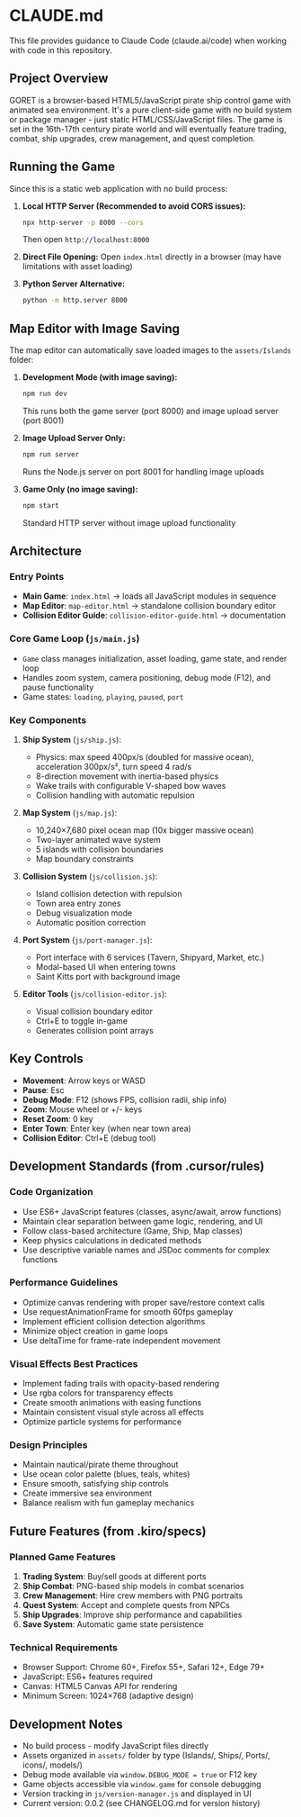 # CLAUDE.md

This file provides guidance to Claude Code (claude.ai/code) when working with code in this repository.

## Project Overview

GORET is a browser-based HTML5/JavaScript pirate ship control game with animated sea environment. It's a pure client-side game with no build system or package manager - just static HTML/CSS/JavaScript files. The game is set in the 16th-17th century pirate world and will eventually feature trading, combat, ship upgrades, crew management, and quest completion.

## Running the Game

Since this is a static web application with no build process:

1. **Local HTTP Server (Recommended to avoid CORS issues):**
   ```bash
   npx http-server -p 8000 --cors
   ```
   Then open `http://localhost:8000`

2. **Direct File Opening:**
   Open `index.html` directly in a browser (may have limitations with asset loading)

3. **Python Server Alternative:**
   ```bash
   python -m http.server 8000
   ```

## Map Editor with Image Saving

The map editor can automatically save loaded images to the `assets/Islands` folder:

1. **Development Mode (with image saving):**
   ```bash
   npm run dev
   ```
   This runs both the game server (port 8000) and image upload server (port 8001)

2. **Image Upload Server Only:**
   ```bash
   npm run server
   ```
   Runs the Node.js server on port 8001 for handling image uploads

3. **Game Only (no image saving):**
   ```bash
   npm start
   ```
   Standard HTTP server without image upload functionality

## Architecture

### Entry Points
- **Main Game**: `index.html` → loads all JavaScript modules in sequence
- **Map Editor**: `map-editor.html` → standalone collision boundary editor
- **Collision Editor Guide**: `collision-editor-guide.html` → documentation

### Core Game Loop (`js/main.js`)
- `Game` class manages initialization, asset loading, game state, and render loop
- Handles zoom system, camera positioning, debug mode (F12), and pause functionality
- Game states: `loading`, `playing`, `paused`, `port`

### Key Components

1. **Ship System** (`js/ship.js`):
   - Physics: max speed 400px/s (doubled for massive ocean), acceleration 300px/s², turn speed 4 rad/s
   - 8-direction movement with inertia-based physics
   - Wake trails with configurable V-shaped bow waves
   - Collision handling with automatic repulsion

2. **Map System** (`js/map.js`):
   - 10,240×7,680 pixel ocean map (10x bigger massive ocean)
   - Two-layer animated wave system
   - 5 islands with collision boundaries
   - Map boundary constraints

3. **Collision System** (`js/collision.js`):
   - Island collision detection with repulsion
   - Town area entry zones
   - Debug visualization mode
   - Automatic position correction

4. **Port System** (`js/port-manager.js`):
   - Port interface with 6 services (Tavern, Shipyard, Market, etc.)
   - Modal-based UI when entering towns
   - Saint Kitts port with background image

5. **Editor Tools** (`js/collision-editor.js`):
   - Visual collision boundary editor
   - Ctrl+E to toggle in-game
   - Generates collision point arrays

## Key Controls

- **Movement**: Arrow keys or WASD
- **Pause**: Esc
- **Debug Mode**: F12 (shows FPS, collision radii, ship info)
- **Zoom**: Mouse wheel or +/- keys
- **Reset Zoom**: 0 key
- **Enter Town**: Enter key (when near town area)
- **Collision Editor**: Ctrl+E (debug tool)

## Development Standards (from .cursor/rules)

### Code Organization
- Use ES6+ JavaScript features (classes, async/await, arrow functions)
- Maintain clear separation between game logic, rendering, and UI
- Follow class-based architecture (Game, Ship, Map classes)
- Keep physics calculations in dedicated methods
- Use descriptive variable names and JSDoc comments for complex functions

### Performance Guidelines
- Optimize canvas rendering with proper save/restore context calls
- Use requestAnimationFrame for smooth 60fps gameplay
- Implement efficient collision detection algorithms
- Minimize object creation in game loops
- Use deltaTime for frame-rate independent movement

### Visual Effects Best Practices
- Implement fading trails with opacity-based rendering
- Use rgba colors for transparency effects
- Create smooth animations with easing functions
- Maintain consistent visual style across all effects
- Optimize particle systems for performance

### Design Principles
- Maintain nautical/pirate theme throughout
- Use ocean color palette (blues, teals, whites)
- Ensure smooth, satisfying ship controls
- Create immersive sea environment
- Balance realism with fun gameplay mechanics

## Future Features (from .kiro/specs)

### Planned Game Features
1. **Trading System**: Buy/sell goods at different ports
2. **Ship Combat**: PNG-based ship models in combat scenarios
3. **Crew Management**: Hire crew members with PNG portraits
4. **Quest System**: Accept and complete quests from NPCs
5. **Ship Upgrades**: Improve ship performance and capabilities
6. **Save System**: Automatic game state persistence

### Technical Requirements
- Browser Support: Chrome 60+, Firefox 55+, Safari 12+, Edge 79+
- JavaScript: ES6+ features required
- Canvas: HTML5 Canvas API for rendering
- Minimum Screen: 1024×768 (adaptive design)

## Development Notes

- No build process - modify JavaScript files directly
- Assets organized in `assets/` folder by type (Islands/, Ships/, Ports/, icons/, models/)
- Debug mode available via `window.DEBUG_MODE = true` or F12 key
- Game objects accessible via `window.game` for console debugging
- Version tracking in `js/version-manager.js` and displayed in UI
- Current version: 0.0.2 (see CHANGELOG.md for version history)